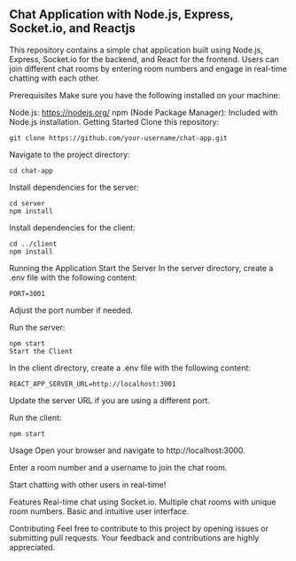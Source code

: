 ## Chat Application with Node.js, Express, Socket.io, and Reactjs

This repository contains a simple chat application built using Node.js, Express, Socket.io for the backend, and React for the frontend. Users can join different chat rooms by entering room numbers and engage in real-time chatting with each other.

Prerequisites
Make sure you have the following installed on your machine:

Node.js: https://nodejs.org/
npm (Node Package Manager): Included with Node.js installation.
Getting Started
Clone this repository:

```
git clone https://github.com/your-username/chat-app.git
```

Navigate to the project directory:

```
cd chat-app
```

Install dependencies for the server:

```
cd server
npm install
```

Install dependencies for the client:

```
cd ../client
npm install
```

Running the Application
Start the Server
In the server directory, create a .env file with the following content:

```
PORT=3001
```

Adjust the port number if needed.

Run the server:

```
npm start
Start the Client
```
In the client directory, create a .env file with the following content:

```
REACT_APP_SERVER_URL=http://localhost:3001
```

Update the server URL if you are using a different port.

Run the client:

```
npm start
```

Usage
Open your browser and navigate to http://localhost:3000.

Enter a room number and a username to join the chat room.

Start chatting with other users in real-time!

Features
Real-time chat using Socket.io.
Multiple chat rooms with unique room numbers.
Basic and intuitive user interface.

Contributing
Feel free to contribute to this project by opening issues or submitting pull requests. Your feedback and contributions are highly appreciated.
